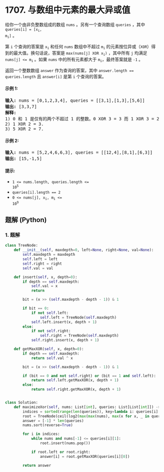 # 1707. 与数组中元素的最大异或值
给你一个由非负整数组成的数组 `nums` 。另有一个查询数组 `queries` ，其中 <code>queries[i] = [x<sub>i</sub>, m<sub>i</sub>]</code> 。

第 `i` 个查询的答案是 <code>x<sub>i</sub></code> 和任何 `nums` 数组中不超过 <code>m<sub>i</sub></code> 的元素按位异或（`XOR`）得到的最大值。换句话说，答案是 <code>max(nums[j] XOR x<sub>i</sub>)</code> ，其中所有 `j` 均满足 <code>nums[j] <= m<sub>i</sub></code> 。如果 `nums` 中的所有元素都大于 <code>m<sub>i</sub></code>，最终答案就是 `-1` 。

返回一个整数数组 `answer` 作为查询的答案，其中 `answer.length == queries.length` 且 `answer[i]` 是第 `i` 个查询的答案。

#### 示例 1:
<pre>
<strong>输入:</strong> nums = [0,1,2,3,4], queries = [[3,1],[1,3],[5,6]]
<strong>输出:</strong> [3,3,7]
<strong>解释:</strong>
1) 0 和 1 是仅有的两个不超过 1 的整数。0 XOR 3 = 3 而 1 XOR 3 = 2 。二者中的更大值是 3 。
2) 1 XOR 2 = 3.
3) 5 XOR 2 = 7.
</pre>

#### 示例 2:
<pre>
<strong>输入:</strong> nums = [5,2,4,6,6,3], queries = [[12,4],[8,1],[6,3]]
<strong>输出:</strong> [15,-1,5]
</pre>

#### 提示:
* <code>1 <= nums.length, queries.length <= 10<sup>5</sup></code>
* `queries[i].length == 2`
* <code>0 <= nums[j], x<sub>i</sub>, m<sub>i</sub> <= 10<sup>9</sup></code>

## 题解 (Python)

### 1. 题解
```Python
class TreeNode:
    def __init__(self, maxdepth=0, left=None, right=None, val=None):
        self.maxdepth = maxdepth
        self.left = left
        self.right = right
        self.val = val

    def insert(self, x, depth=0):
        if depth == self.maxdepth:
            self.val = x
            return

        bit = (x >> (self.maxdepth - depth - 1)) & 1

        if bit == 0:
            if not self.left:
                self.left = TreeNode(self.maxdepth)
            self.left.insert(x, depth + 1)
        else:
            if not self.right:
                self.right = TreeNode(self.maxdepth)
            self.right.insert(x, depth + 1)

    def getMaxXOR(self, x, depth=0):
        if depth == self.maxdepth:
            return self.val ^ x

        bit = (x >> (self.maxdepth - depth - 1)) & 1

        if (bit == 0 and not self.right) or (bit == 1 and self.left):
            return self.left.getMaxXOR(x, depth + 1)
        else:
            return self.right.getMaxXOR(x, depth + 1)


class Solution:
    def maximizeXor(self, nums: List[int], queries: List[List[int]]) -> List[int]:
        indices = sorted(range(len(queries)), key=lambda i: queries[i][1])
        root = TreeNode(ceil(log2(max(max(nums), max(x for x, _ in queries)))))
        answer = [-1] * len(queries)
        nums.sort(reverse=True)

        for i in indices:
            while nums and nums[-1] <= queries[i][1]:
                root.insert(nums.pop())

            if root.left or root.right:
                answer[i] = root.getMaxXOR(queries[i][0])

        return answer
```
